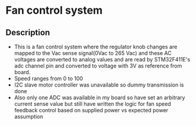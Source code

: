 # Fan control system
## Description
* This is a fan control system where the regulator knob changes are mapped to the Vac sense signal(0Vac to 265 Vac) and these AC voltages are converted to analog values and are read by STM32F411E's adc channel pin and converted to voltage with 3V as reference from board.
* Speed ranges from 0 to 100
* I2C slave motor controller was unavailable so dummy transmission is done
* Also only one ADC was available in my board so have set an arbitrary current sense value but still have written the logic for fan speed feedback control based on supplied power vs expected power assumption
